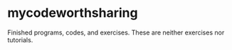 # mycodeworthsharing
Finished programs, codes, and exercises.  These are neither exercises nor tutorials.
